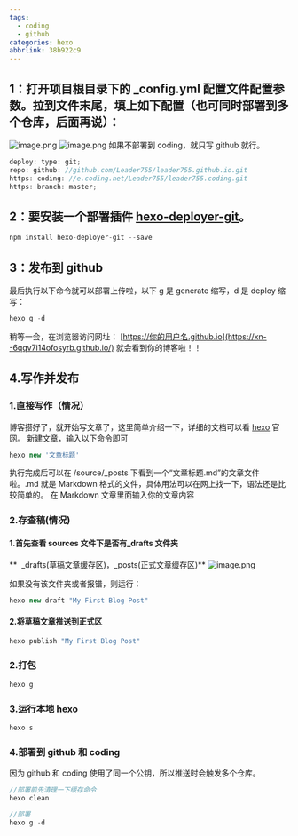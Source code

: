 ```yaml
---
tags:
  - coding
  - github
categories: hexo
abbrlink: 38b922c9
---
```


## 1：打开项目根目录下的 \_config.yml 配置文件配置参数。拉到文件末尾，填上如下配置（也可同时部署到多个仓库，后面再说）：

![image.png](https://cdn.nlark.com/yuque/0/2020/png/241787/1588313278812-df6c1515-c7b2-4988-ab07-98655129341a.png#align=left&display=inline&height=144&margin=%5Bobject%20Object%5D&name=image.png&originHeight=288&originWidth=1052&size=44477&status=done&style=none&width=526)
![image.png](https://cdn.nlark.com/yuque/0/2020/png/241787/1588333533439-ce902a29-c0fc-49e0-90a7-90e71ce9c3aa.png#align=left&display=inline&height=120&margin=%5Bobject%20Object%5D&name=image.png&originHeight=240&originWidth=972&size=33032&status=done&style=none&width=486)
如果不部署到 coding，就只写 github 就行。

```javascript
deploy: type: git;
repo: github: //github.com/Leader755/leader755.github.io.git
https: coding: //e.coding.net/Leader755/leader755.coding.git
https: branch: master;
```

## 2：要安装一个部署插件 [hexo-deployer-git](https://github.com/hexojs/hexo-deployer-git)。

```javascript
npm install hexo-deployer-git --save
```

## 3：发布到 github

最后执行以下命令就可以部署上传啦，以下 g 是 generate 缩写，d 是 deploy 缩写：

```javascript
hexo g -d
```

稍等一会，在浏览器访问网址： [https://你的用户名.github.io](https://xn--6qqv7i14ofosyrb.github.io/) 就会看到你的博客啦！！

## 4.写作并发布

### 1.直接写作（情况）

博客搭好了，就开始写文章了，这里简单介绍一下，详细的文档可以看 [hexo](https://hexo.io/zh-cn/) 官网。
新建文章，输入以下命令即可

```javascript
hexo new '文章标题'
```

执行完成后可以在 /source/\_posts 下看到一个“文章标题.md”的文章文件啦。.md 就是 Markdown 格式的文件，具体用法可以在网上找一下，语法还是比较简单的。
在 Markdown 文章里面输入你的文章内容

### 2.存查稿(情况)

#### 1.首先查看 sources 文件下是否有\_drafts 文件夹

**  \_drafts(草稿文章缓存区)，\_posts(正式文章缓存区)**
![image.png](https://cdn.nlark.com/yuque/0/2020/png/241787/1588313764893-f9511ad0-1933-4c23-becd-bc162c0e8f3e.png#align=left&display=inline&height=149&margin=%5Bobject%20Object%5D&name=image.png&originHeight=298&originWidth=782&size=24987&status=done&style=none&width=391)

如果没有该文件夹或者报错，则运行：

```javascript
hexo new draft "My First Blog Post"
```

#### 2.将草稿文章推送到正式区

```javascript
hexo publish "My First Blog Post"
```

### 2.打包

```javascript
hexo g
```

### 3.运行本地 hexo

```javascript
hexo s
```

### 4.部署到 github 和 coding

因为 github 和 coding 使用了同一个公钥，所以推送时会触发多个仓库。

```javascript
//部署前先清理一下缓存命令
hexo clean

//部署
hexo g -d
```
